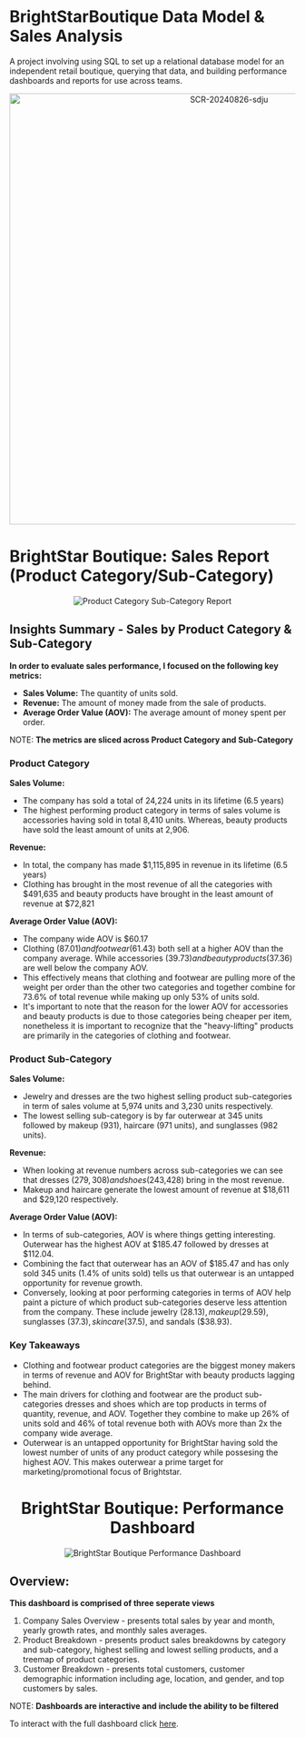 <div align="left">

  # BrightStarBoutique Data Model & Sales Analysis
A project involving using SQL to set up a relational database model for an independent retail boutique, querying that data, and building performance dashboards and reports for use across teams.

<div align="center"><img width="758" alt="SCR-20240826-sdju" src="https://github.com/user-attachments/assets/de398482-7b7d-449e-b108-373dc8f57cff"></div>

 <div align="left">
 
   # BrightStar Boutique: Sales Report (Product Category/Sub-Category)
 
 </div>

<div align="center"><img alt="Product Category Sub-Category Report" src="https://github.com/user-attachments/assets/ba1f7471-1895-4dea-b43a-ae31611c223a"</div>

<div align="left">
  

  ## Insights Summary - Sales by Product Category & Sub-Category

**In order to evaluate sales performance, I focused on the following key metrics:**

+ **Sales Volume:** The quantity of units sold.
+ **Revenue:** The amount of money made from the sale of products.
+ **Average Order Value (AOV):** The average amount of money spent per order.

NOTE: **The metrics are sliced across Product Category and Sub-Category**

### Product Category

**Sales Volume:**
+ The company has sold a total of 24,224 units in its lifetime (6.5 years)
+ The highest performing product category in terms of sales volume is accessories having sold in total 8,410 units. Whereas, beauty products have sold the least amount of units at 2,906.

**Revenue:**
+ In total, the company has made $1,115,895 in revenue in its lifetime (6.5 years)
+ Clothing has brought in the most revenue of all the categories with $491,635 and beauty products have brought in the least amount of revenue at $72,821

**Average Order Value (AOV):** 
+ The company wide AOV is $60.17
+ Clothing ($87.01) and footwear ($61.43) both sell at a higher AOV than the company average. While accessories ($39.73) and beauty products ($37.36) are well below the company AOV.
+ This effectively means that clothing and footwear are pulling more of the weight per order than the other two categories and together combine for 73.6% of total revenue while making up only 53% of units sold.
+ It's important to note that the reason for the lower AOV for accessories and beauty products is due to those categories being cheaper per item, nonetheless it is important to recognize that the "heavy-lifting" products are primarily in the categories of clothing and footwear.

### Product Sub-Category

**Sales Volume:**
+ Jewelry and dresses are the two highest selling product sub-categories in term of sales volume at 5,974 units and 3,230 units respectively.
+ The lowest selling sub-category is by far outerwear at 345 units followed by makeup (931), haircare (971 units), and sunglasses (982 units).

**Revenue:**
+ When looking at revenue numbers across sub-categories we can see that dresses ($279,308) and shoes ($243,428) bring in the most revenue.
+ Makeup and haircare generate the lowest amount of revenue at $18,611 and $29,120 respectively.

**Average Order Value (AOV):** 
+ In terms of sub-categories, AOV is where things getting interesting. Outerwear has the highest AOV at $185.47 followed by dresses at $112.04.
+ Combining the fact that outerwear has an AOV of $185.47 and has only sold 345 units (1.4% of units sold) tells us that outerwear is an untapped opportunity for revenue growth.
+ Conversely, looking at poor performing categories in terms of AOV help paint a picture of which product sub-categories deserve less attention from the company. These include jewelry ($28.13), makeup ($29.59), sunglasses ($37.3), skincare ($37.5), and sandals ($38.93).

### Key Takeaways
+ Clothing and footwear product categories are the biggest money makers in terms of revenue and AOV for BrightStar with beauty products lagging behind.
+ The main drivers for clothing and footwear are the product sub-categories dresses and shoes which are top products in terms of quantity, revenue, and AOV. Together they combine to make up 26% of units sold and 46% of total revenue both with AOVs more than 2x the company wide average.
+ Outerwear is an untapped opportunity for BrightStar having sold the lowest number of units of any product category while possesing the highest AOV. This makes outerwear a prime target for marketing/promotional focus of Brightstar.

</div>

  # BrightStar Boutique: Performance Dashboard

<div align="center"><img alt="BrightStar Boutique Performance Dashboard" src="https://github.com/user-attachments/assets/cb5268fe-0946-429b-be98-ddaba67e96d8"</div>

<div align="left">

  ## Overview:

**This dashboard is comprised of three seperate views**
1. Company Sales Overview - presents total sales by year and month, yearly growth rates, and monthly sales averages.
2. Product Breakdown - presents product sales breakdowns by category and sub-category, highest selling and lowest selling products, and a treemap of product categories.
3. Customer Breakdown - presents total customers, customer demographic information including age, location, and gender, and top customers by sales.

NOTE: **Dashboards are interactive and include the ability to be filtered**

To interact with the full dashboard click [here](https://public.tableau.com/views/BrightStarBoutiqueDashboardsVisualizations/CompanySalesOverviewDashboard?:language=en-US&:sid=&:redirect=auth&:display_count=n&:origin=viz_share_link).

</div>

</div>
